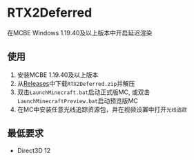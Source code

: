 # RTX2Deferred
在MCBE Windows 1.19.40及以上版本中开启延迟渲染

## 使用
1. 安装MCBE 1.19.40及以上版本
2. 从[Releases](https://github.com/ddf8196/RTX2Deferred/releases/latest)中下载`RTX2Deferred.zip`并解压
3. 双击`LaunchMinecraft.bat`启动正式版MC, 或双击`LaunchMinecraftPreview.bat`启动预览版MC
4. 在MC中安装任意光线追踪资源包，并在视频设置中打开`光线追踪`

## 最低要求
- Direct3D 12
